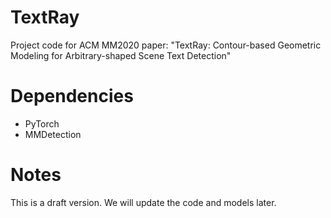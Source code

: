 # TextRay
Project code for ACM MM2020 paper: "TextRay: Contour-based Geometric Modeling for Arbitrary-shaped Scene Text Detection"

# Dependencies

- PyTorch
- MMDetection

# Notes

This is a draft version. We will update the code and models later.
